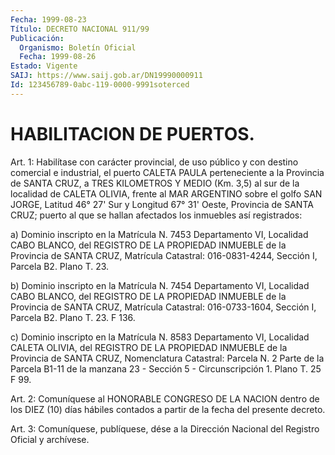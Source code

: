 ```yaml
---
Fecha: 1999-08-23
Título: DECRETO NACIONAL 911/99
Publicación:
  Organismo: Boletín Oficial
  Fecha: 1999-08-26
Estado: Vigente
SAIJ: https://www.saij.gob.ar/DN19990000911
Id: 123456789-0abc-119-0000-9991soterced
---
```

# HABILITACION DE PUERTOS.

<a id="1"></a>
Art. 1: Habilítase con carácter  provincial,  de uso público y con  destino  comercial  e  industrial,  el  puerto  CALETA   PAULA perteneciente  a  la  Provincia de SANTA CRUZ, a TRES KILOMETROS  Y MEDIO (Km. 3,5) al sur  de la localidad de CALETA OLIVIA, frente al MAR ARGENTINO sobre el golfo  SAN  JORGE,  Latitud  46°  27'  Sur y Longitud  67° 31' Oeste, Provincia de SANTA CRUZ; puerto al que  se hallan afectados los inmuebles así registrados:

a) Dominio  inscripto  en  la  Matrícula  N. 7453  Departamento VI, Localidad CABO BLANCO, del REGISTRO DE LA PROPIEDAD  INMUEBLE de la Provincia   de  SANTA  CRUZ,  Matrícula  Catastral:  016-0831-4244, Sección I, Parcela B2. Plano T. 23.

b) Dominio inscripto  en  la  Matrícula  N. 7454  Departamento  VI, Localidad  CABO BLANCO, del REGISTRO DE LA PROPIEDAD INMUEBLE de la Provincia  de   SANTA  CRUZ,  Matrícula  Catastral:  016-0733-1604, Sección I, Parcela B2. Plano T. 23. F 136.

c) Dominio inscripto  en  la  Matrícula  N. 8583  Departamento  VI, Localidad  CALETA  OLIVIA, del REGISTRO DE LA PROPIEDAD INMUEBLE de la Provincia de SANTA  CRUZ, Nomenclatura  Catastral:  Parcela N. 2 Parte de la Parcela B1-11 de la manzana 23 - Sección 5 - Circunscripción 1. Plano T. 25 F 99.

<a id="2"></a>
Art. 2: Comuníquese al HONORABLE CONGRESO DE LA NACION dentro  de los DIEZ  (10)  días  hábiles  contados  a  partir  de la fecha del presente decreto.

<a id="3"></a>
Art. 3: Comuníquese, publíquese, dése a la Dirección Nacional del Registro Oficial y archívese.